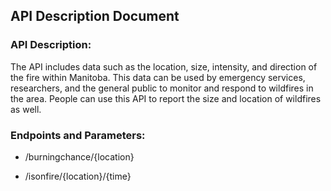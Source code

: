 ## API Description Document
### API Description:
The API includes data such as the location, size, intensity, and direction of the fire within Manitoba. This data can be used by emergency services, researchers, and the general public to monitor and respond to wildfires in the area. People can use this API to report the size and location of wildfires as well.

### Endpoints and Parameters:
- /burningchance/{location}

- /isonfire/{location}/{time}

###